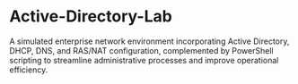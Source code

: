 # Active-Directory-Lab
A simulated enterprise network environment incorporating Active Directory, DHCP, DNS, and RAS/NAT configuration, complemented by PowerShell scripting to streamline administrative processes and improve operational efficiency.
